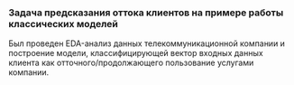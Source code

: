 ### Задача предсказания оттока клиентов на примере работы классических моделей
Был проведен EDA-анализ данных телекоммуникационной компании и построение модели, классифицирующей вектор входных данных клиента как отточного/продолжающего пользование услугами компании. 
